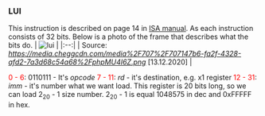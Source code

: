 ### LUI
This instruction is described on page 14 in [ISA manual](https://riscv.org/wp-content/uploads/2017/05/riscv-spec-v2.2.pdf). 
As each instruction consists of 32 bits. Below is a photo of the frame that describes what the bits do.
| ![lui](https://user-images.githubusercontent.com/43972902/102013637-b861e200-3d51-11eb-84fd-82e637f4335e.png) |
|:--:|
| Source: *https://media.cheggcdn.com/media%2F707%2F707147b6-fa2f-4328-afd2-7a3d68c54a68%2FphpMU4I6Z.png*  [13.12.2020] |

<span style="color:red">0 - 6</span>: 0110111 - It's *opcode*
<span style="color:red">7 - 11</span>: *rd* - it's destination, e.g. x1 register
<span style="color:red">12 - 31</span>: *imm* - it's number what we want load. This register is 20 bits long, so we can load $2_{20}$ - 1  size number. $2_{20}$ - 1 is equal 1048575 in dec and 0xFFFFF in hex.

